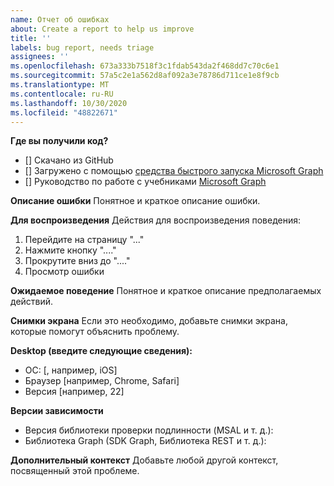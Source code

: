 ```yaml
---
name: Отчет об ошибках
about: Create a report to help us improve
title: ''
labels: bug report, needs triage
assignees: ''
ms.openlocfilehash: 673a333b7518f3c1fdab543da2f468dd7c70c6e1
ms.sourcegitcommit: 57a5c2e1a562d8af092a3e78786d711ce1e8f9cb
ms.translationtype: MT
ms.contentlocale: ru-RU
ms.lasthandoff: 10/30/2020
ms.locfileid: "48822671"
---
```

**Где вы получили код?**

- [] Скачано из GitHub
- [] Загружено с помощью [средства быстрого запуска Microsoft Graph](https://developer.microsoft.com/graph/quick-start)
- [] Руководство по работе с учебниками [Microsoft Graph](https://docs.microsoft.com/graph/tutorials)

**Описание ошибки** Понятное и краткое описание ошибки.

**Для воспроизведения** Действия для воспроизведения поведения:

1. Перейдите на страницу "..."
2. Нажмите кнопку "...."
3. Прокрутите вниз до "...."
4. Просмотр ошибки

**Ожидаемое поведение** Понятное и краткое описание предполагаемых действий.

**Снимки экрана** Если это необходимо, добавьте снимки экрана, которые помогут объяснить проблему.

**Desktop (введите следующие сведения):**

- ОС: [, например, iOS]
- Браузер [например, Chrome, Safari]
- Версия [например, 22]

**Версии зависимости**

- Версия библиотеки проверки подлинности (MSAL и т. д.):
- Библиотека Graph (SDK Graph, Библиотека REST и т. д.):

**Дополнительный контекст** Добавьте любой другой контекст, посвященный этой проблеме.
